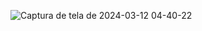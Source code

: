 ![Captura de tela de 2024-03-12 04-40-22](https://github.com/lucascottetpastor/mack_aws/assets/161661488/ab3a8631-129c-4ced-a054-cfd047da2bdc)
